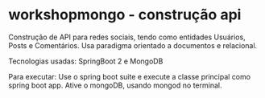 # workshopmongo - construção api

Construção de API para redes sociais, tendo como entidades Usuários, Posts e Comentários. Usa paradigma orientado a documentos e relacional.

Tecnologias usadas: SpringBoot 2 e MongoDB

Para executar:
Use o spring boot suite e execute a classe principal como spring boot app. Ative o mongoDB, usando mongod no terminal.
